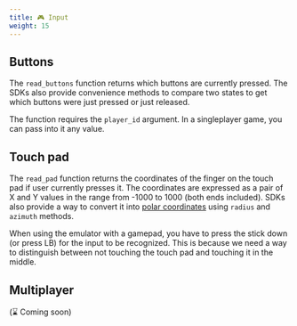 ```yaml
---
title: 🎮 Input
weight: 15
---
```


## Buttons

The `read_buttons` function returns which buttons are currently pressed. The SDKs also provide convenience methods to compare two states to get which buttons were just pressed or just released.

The function requires the `player_id` argument. In a singleplayer game, you can pass into it any value.

## Touch pad

The `read_pad` function returns the coordinates of the finger on the touch pad if user currently presses it. The coordinates are expressed as a pair of X and Y values in the range from -1000 to 1000 (both ends included). SDKs also provide a way to convert it into [polar coordinates](https://en.wikipedia.org/wiki/Polar_coordinate_system) using `radius` and `azimuth` methods.

When using the emulator with a gamepad, you have to press the stick down (or press LB) for the input to be recognized. This is because we need a way to distinguish between not touching the touch pad and touching it in the middle.

## Multiplayer

(⌛ Coming soon)

